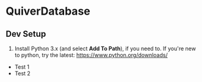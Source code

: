 # QuiverDatabase

## Dev Setup
1. Install Python 3.x (and select **Add To Path**), if you need to.  If you're new to python, try the latest: https://www.python.org/downloads/
  - Test 1
  - Test 2
